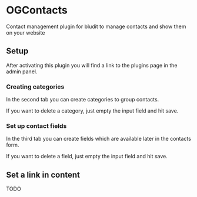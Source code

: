 # OGContacts
Contact management plugin for bludit to manage contacts and show them on your website

## Setup
After activating this plugin you will find a link to the plugins page in the admin panel.

### Creating categories
In the second tab you can create categories to group contacts.

If you want to delete a category, just empty the input field and hit save.

### Set up contact fields
In the third tab you can create fields which are available later in the contacts form.

If you want to delete a field, just empty the input field and hit save.

## Set a link in content
TODO
